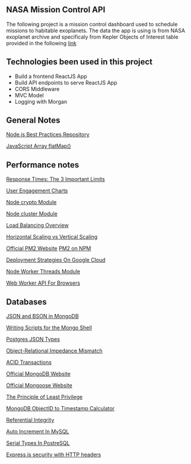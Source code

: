 ## NASA Mission Control API

The following project is a mission control dashboard used to schedule missions to habitable exoplanets. The data the app is using is from NASA exoplanet archive and specificaly from Kepler Objects of Interest table provided in the following [link](https://exoplanetarchive.ipac.caltech.edu/cgi-bin/TblView/nph-tblView?app=ExoTbls&config=cumulative)

## Technologies been used in this project

- Build a frontend ReactJS App
- Build API endpoints to serve ReactJS App
- CORS Middleware
- MVC Model
- Logging with Morgan

## General Notes

[Node.js Best Practices Repository](https://github.com/goldbergyoni/nodebestpractices)

[JavaScript Array flatMap()](https://developer.mozilla.org/en-US/docs/Web/JavaScript/Reference/Global_Objects/Array/flatMap)

## Performance notes

[Response Times: The 3 Important Limits](https://www.nngroup.com/articles/response-times-3-important-limits/)

[User Engagement Charts](https://speedcurve.com/blog/web-performance-monitoring-user-engagement/)

[Node crypto Module](https://nodejs.org/api/crypto.html)

[Node cluster Module](https://nodejs.org/api/cluster.html)

<a href="https://en.wikipedia.org/wiki/Load_balancing_(computing)">Load Balancing Overview</a>

[Horizontal Scaling vs Vertical Scaling](https://www.section.io/blog/scaling-horizontally-vs-vertically/)

[Official PM2 Website](https://pm2.keymetrics.io/)
[PM2 on NPM](https://www.npmjs.com/package/pm2)

[Deployment Strategies On Google Cloud](https://cloud.google.com/architecture/application-deployment-and-testing-strategies)

[Node Worker Threads Module](https://nodejs.org/api/worker_threads.html)

[Web Worker API For Browsers](https://developer.mozilla.org/en-US/docs/Web/API/Web_Workers_API)

## Databases

[JSON and BSON in MongoDB](https://www.mongodb.com/json-and-bson)

[Writing Scripts for the Mongo Shell](https://docs.mongodb.com/manual/tutorial/write-scripts-for-the-mongo-shell/)

[Postgres JSON Types](https://www.postgresql.org/docs/current/datatype-json.html)

[Object-Relational Impedance Mismatch](https://en.wikipedia.org/wiki/Object%E2%80%93relational_impedance_mismatch)

[ACID Transactions](https://www.ibm.com/docs/en/cics-ts/5.4?topic=processing-acid-properties-transactions)

[Official MongoDB Website](https://www.mongodb.com/)

[Official Mongoose Website](https://mongoosejs.com/)

[The Principle of Least Privilege](https://www.cyberark.com/what-is/least-privilege/)

[MongoDB ObjectID to Timestamp Calculator](https://steveridout.github.io/)

[Referential Integrity](https://en.wikipedia.org/wiki/Referential_integrity)

[Auto Increment In MySQL](https://dev.mysql.com/doc/refman/8.0/en/example-auto-increment.html)

[Serial Types In PostreSQL](https://www.postgresql.org/docs/current/datatype-numeric.html#DATATYPE-SERIAL)

[Express.js security with HTTP headers](https://helmetjs.github.io/)
